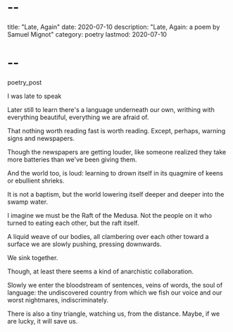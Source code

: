 # --
title: "Late, Again"
date: 2020-07-10
description: "Late, Again: a poem by Samuel Mignot"
category: poetry
lastmod: 2020-07-10
# --

poetry_post

I was late to speak

Later still to learn
there's a language underneath our own,
writhing with everything beautiful,
everything we are afraid of.

That nothing worth reading fast
is worth reading.
		Except, perhaps, warning signs and
		newspapers.

Though the newspapers are getting louder, like someone
realized they take more batteries than we've been giving them.

And the world too, is loud: learning to drown itself
in its quagmire of keens or ebullient shrieks.

It is not a baptism, but the world lowering itself deeper and deeper
into the swamp water.

I imagine we must be the Raft of the Medusa. 
Not the people on it who turned to eating each other, 
but the raft itself.

A liquid weave of our bodies, all clambering over each other toward a surface we are slowly pushing, pressing downwards. 

We sink together.

Though, at least there seems a kind of anarchistic collaboration.

Slowly we enter the bloodstream of sentences, veins of words,
the soul of language: the undiscovered country from which we fish
our voice and our worst nightmares, indiscriminately.

There is also a tiny triangle, watching us, from the distance.
Maybe, 
if we are lucky, 
it will save us.
